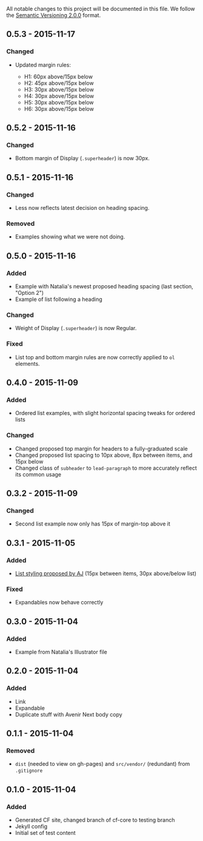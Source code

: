 All notable changes to this project will be documented in this file.
We follow the [Semantic Versioning 2.0.0](http://semver.org/) format.


## 0.5.3 - 2015-11-17

### Changed
- Updated margin rules:

  - H1: 60px above/15px below
  - H2: 45px above/15px below
  - H3: 30px above/15px below
  - H4: 30px above/15px below
  - H5: 30px above/15px below
  - H6: 30px above/15px below


## 0.5.2 - 2015-11-16

### Changed
- Bottom margin of Display (`.superheader`) is now 30px.


## 0.5.1 - 2015-11-16

### Changed
- Less now reflects latest decision on heading spacing.

### Removed
- Examples showing what we were not doing.


## 0.5.0 - 2015-11-16

### Added
- Example with Natalia's newest proposed heading spacing (last section,
  "Option 2")
- Example of list following a heading

### Changed
- Weight of Display (`.superheader`) is now Regular.

### Fixed
- List top and bottom margin rules are now correctly applied to `ol` elements.


## 0.4.0 - 2015-11-09

### Added
- Ordered list examples, with slight horizontal spacing tweaks for ordered lists

### Changed
- Changed proposed top margin for headers to a fully-graduated scale
- Changed proposed list spacing to 10px above, 8px between items, and 15px below
- Changed class of `subheader` to `lead-paragraph` to more accurately reflect
  its common usage


## 0.3.2 - 2015-11-09

### Changed
- Second list example now only has 15px of margin-top above it


## 0.3.1 - 2015-11-05

### Added
- [List styling proposed by AJ](https://github.com/cfpb/design-manual/issues/357#issuecomment-144088271)
  (15px between items, 30px above/below list)

### Fixed
- Expandables now behave correctly


## 0.3.0 - 2015-11-04

### Added
- Example from Natalia's Illustrator file


## 0.2.0 - 2015-11-04

### Added
- Link
- Expandable
- Duplicate stuff with Avenir Next body copy


## 0.1.1 - 2015-11-04

### Removed
- `dist` (needed to view on gh-pages) and `src/vendor/` (redundant) from
  `.gitignore`


## 0.1.0 - 2015-11-04

### Added
- Generated CF site, changed branch of cf-core to testing branch
- Jekyll config
- Initial set of test content
